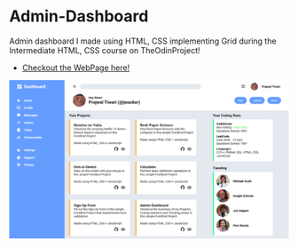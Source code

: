 # Admin-Dashboard

Admin dashboard I made using HTML, CSS implementing Grid during the Intermediate HTML, CSS course on TheOdinProject!

- [Checkout the WebPage here!](https://jwoll2004.github.io/Admin-Dashboard/)

![Demo screenshot](images/demoss.png)
